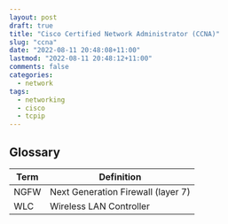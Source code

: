 ```yaml
---
layout: post
draft: true
title: "Cisco Certified Network Administrator (CCNA)"
slug: "ccna"
date: "2022-08-11 20:48:08+11:00"
lastmod: "2022-08-11 20:48:12+11:00"
comments: false
categories:
  - network
tags:
  - networking
  - cisco
  - tcpip
---
```


## Glossary


| Term | Definition |
| --- | --- |
| NGFW | Next Generation Firewall (layer 7) |
| WLC | Wireless LAN Controller |

